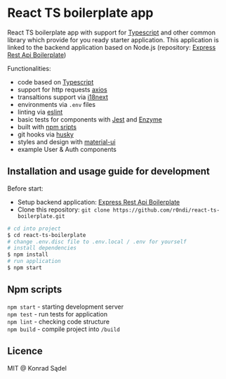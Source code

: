 # React TS boilerplate app

React TS boilerplate app with support for [Typescript](https://www.typescriptlang.org/) and other common library which provide for you ready starter application. This application is linked to the backend application based on Node.js (repository: [Express Rest Api Boilerplate](https://github.com/r0ndi/express-rest-api-boilerplate)) 

Functionalities:
- code based on [Typescript](https://www.typescriptlang.org/)
- support for http requests [axios](https://www.npmjs.com/package/axios)
- transaltions support via [i18next](https://www.i18next.com/overview/introduction)
- environments via `.env` files
- linting via [eslint](https://github.com/eslint/eslint)
- basic tests for components with [Jest](https://github.com/facebook/jest) and [Enzyme](https://www.npmjs.com/package/enzyme)
- built with [npm sripts](#npm-scripts)
- git hooks via [husky](https://www.npmjs.com/package/husky)
- styles and design with [material-ui](https://material-ui.com/getting-started/installation/)
- example User & Auth components

## Installation and usage guide for development

Before start: 
- Setup backend application: [Express Rest Api Boilerplate](https://github.com/r0ndi/express-rest-api-boilerplate)
- Clone this repository: `git clone https://github.com/r0ndi/react-ts-boilerplate.git`

```sh
# cd into project
$ cd react-ts-boilerplate
# change .env.disc file to .env.local / .env for yourself
# install dependencies
$ npm install
# run application
$ npm start
```

## Npm scripts

`npm start` - starting development server\
`npm test` - run tests for application\
`npm lint` - checking code structure\
`npm build` - compile project into `/build`

## Licence

MIT @ Konrad Sądel
